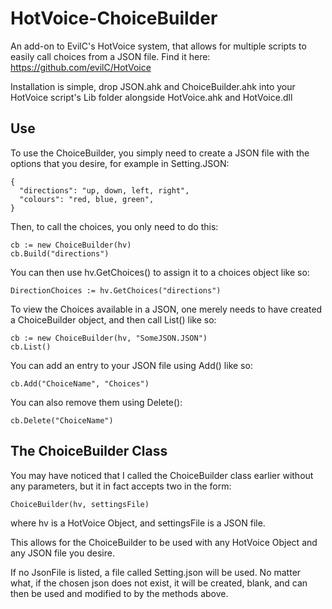 # HotVoice-ChoiceBuilder
An add-on to EvilC's HotVoice system, that allows for multiple scripts to easily call choices from a JSON file. Find it here: https://github.com/evilC/HotVoice

Installation is simple, drop JSON.ahk and ChoiceBuilder.ahk into your HotVoice script's Lib folder alongside HotVoice.ahk and HotVoice.dll

## Use

To use the ChoiceBuilder, you simply need to create a JSON file with the options that you desire, for example in Setting.JSON:
```
{
  "directions": "up, down, left, right",
  "colours": "red, blue, green", 
}
```

Then, to call the choices, you only need to do this:
```
cb := new ChoiceBuilder(hv)
cb.Build("directions")
```

You can then use hv.GetChoices() to assign it to a choices object like so:
```
DirectionChoices := hv.GetChoices("directions")
```

To view the Choices available in a JSON, one merely needs to have created a ChoiceBuilder object, and then call List() like so:
```
cb := new ChoiceBuilder(hv, "SomeJSON.JSON")
cb.List()
```

You can add an entry to your JSON file using Add() like so:
```
cb.Add("ChoiceName", "Choices")
```

You can also remove them using Delete():
```
cb.Delete("ChoiceName")
```

## The ChoiceBuilder Class

You may have noticed that I called the ChoiceBuilder class earlier without any parameters, but it in fact accepts two in the form:
```
ChoiceBuilder(hv, settingsFile)
```
where hv is a HotVoice Object, and settingsFile is a JSON file.

This allows for the ChoiceBuilder to be used with any HotVoice Object and any JSON file you desire.

If no JsonFile is listed, a file called Setting.json will be used. No matter what, if the chosen json does not exist, it will be created, blank, and can then be used and modified to by the methods above.
